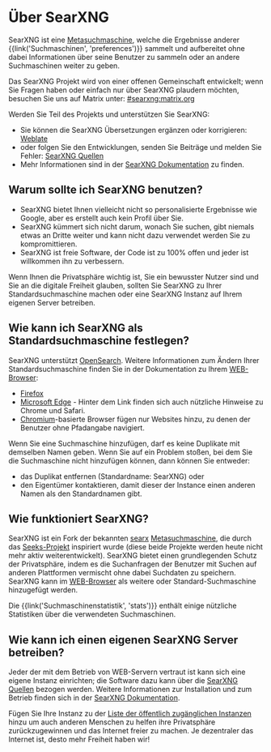 # Über SearXNG

SearXNG ist eine [Metasuchmaschine], welche die Ergebnisse anderer
{{link('Suchmaschinen', 'preferences')}} sammelt und aufbereitet ohne dabei
Informationen über seine Benutzer zu sammeln oder an andere Suchmaschinen weiter
zu geben.

Das SearXNG Projekt wird von einer offenen Gemeinschaft entwickelt; wenn Sie
Fragen haben oder einfach nur über SearXNG plaudern möchten, besuchen Sie uns
auf Matrix unter: [#searxng:matrix.org]

Werden Sie Teil des Projekts und unterstützen Sie SearXNG:

- Sie können die SearXNG Übersetzungen ergänzen oder korrigieren: [Weblate]
- oder folgen Sie den Entwicklungen, senden Sie Beiträge und melden Sie Fehler:
  [SearXNG Quellen]
- Mehr Informationen sind in der [SearXNG Dokumentation] zu finden.

## Warum sollte ich SearXNG benutzen?

- SearXNG bietet Ihnen vielleicht nicht so personalisierte Ergebnisse wie
  Google, aber es erstellt auch kein Profil über Sie.
- SearXNG kümmert sich nicht darum, wonach Sie suchen, gibt niemals etwas an
  Dritte weiter und kann nicht dazu verwendet werden Sie zu kompromittieren.
- SearXNG ist freie Software, der Code ist zu 100% offen und jeder ist
  willkommen ihn zu verbessern.

Wenn Ihnen die Privatsphäre wichtig ist, Sie ein bewusster Nutzer sind und Sie
an die digitale Freiheit glauben, sollten Sie SearXNG zu Ihrer
Standardsuchmaschine machen oder eine SearXNG Instanz auf Ihrem eigenen Server
betreiben.

## Wie kann ich SearXNG als Standardsuchmaschine festlegen?

SearXNG unterstützt [OpenSearch].  Weitere Informationen zum Ändern Ihrer
Standardsuchmaschine finden Sie in der Dokumentation zu Ihrem [WEB-Browser]:

- [Firefox]
- [Microsoft Edge] - Hinter dem Link finden sich auch nützliche Hinweise zu
  Chrome und Safari.
- [Chromium]-basierte Browser fügen nur Websites hinzu, zu denen der Benutzer
  ohne Pfadangabe navigiert.

Wenn Sie eine Suchmaschine hinzufügen, darf es keine Duplikate mit demselben
Namen geben.  Wenn Sie auf ein Problem stoßen, bei dem Sie die Suchmaschine
nicht hinzufügen können, dann können Sie entweder:

- das Duplikat entfernen (Standardname: SearXNG) oder
- den Eigentümer kontaktieren, damit dieser der Instance einen anderen Namen als
  den Standardnamen gibt.

## Wie funktioniert SearXNG?

SearXNG ist ein Fork der bekannten [searx] [Metasuchmaschine], die durch das
[Seeks-Projekt] inspiriert wurde (diese beide Projekte werden heute nicht mehr
aktiv weiterentwickelt).  SearXNG bietet einen grundlegenden Schutz der
Privatsphäre, indem es die Suchanfragen der Benutzer mit Suchen auf anderen
Plattformen vermischt ohne dabei Suchdaten zu speichern.  SearXNG kann im
[WEB-Browser] als weitere oder Standard-Suchmaschine hinzugefügt werden.

Die {{link('Suchmaschinenstatistik', 'stats')}} enthält einige nützliche
Statistiken über die verwendeten Suchmaschinen.

## Wie kann ich einen eigenen SearXNG Server betreiben?

Jeder der mit dem Betrieb von WEB-Servern vertraut ist kann sich eine eigene
Instanz einrichten; die Software dazu kann über die [SearXNG Quellen] bezogen
werden. Weitere Informationen zur Installation und zum Betrieb finden sich in
der [SearXNG Dokumentation].

Fügen Sie Ihre Instanz zu der [Liste der öffentlich zugänglichen
Instanzen]({{get_setting('brand.public_instances')}}) hinzu um auch anderen
Menschen zu helfen ihre Privatsphäre zurückzugewinnen und das Internet freier zu
machen.  Je dezentraler das Internet ist, desto mehr Freiheit haben wir!


[SearXNG Quellen]: {{GIT_URL}}
[#searxng:matrix.org]: https://matrix.to/#/#searxng:matrix.org
[SearXNG Dokumentation]: {{get_setting('brand.docs_url')}}
[searx]: https://github.com/searx/searx
[Metasuchmaschine]: https://de.wikipedia.org/wiki/Metasuchmaschine
[Weblate]: https://translate.codeberg.org/projects/searxng/
[Seeks-Projekt]: https://beniz.github.io/seeks/
[OpenSearch]: https://github.com/dewitt/opensearch/blob/master/opensearch-1-1-draft-6.md
[Firefox]: https://support.mozilla.org/en-US/kb/add-or-remove-search-engine-firefox
[Microsoft Edge]: https://support.microsoft.com/en-us/help/4028574/microsoft-edge-change-the-default-search-engine
[Chromium]: https://www.chromium.org/tab-to-search
[WEB-Browser]: https://de.wikipedia.org/wiki/Webbrowser
